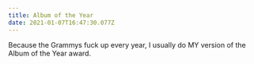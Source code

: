 ```yaml
---
title: Album of the Year
date: 2021-01-07T16:47:30.077Z
---
```


Because the Grammys fuck up every year, I usually do MY version of the Album of the Year award.